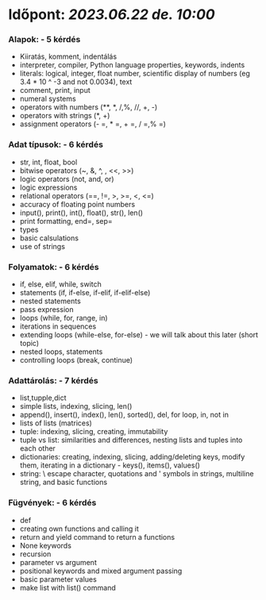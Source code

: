 # Időpont: *2023.06.22 de. 10:00*

### Alapok: - 5 kérdés
- Kiiratás, komment, indentálás
- interpreter, compiler, Python language properties, keywords, indents
- literals: logical, integer, float number, scientific display of numbers (eg 3.4 * 10 ^ -3 and not 0.0034), text
- comment, print, input
- numeral systems
- operators with numbers (**, *, /,%, //, +, -)
- operators with strings (*, +)
- assignment operators (- =, * =, + =, / =,% =)

### Adat típusok: - 6 kérdés
- str, int, float, bool
- bitwise operators (~, &, ^, \, <<, >>)
- logic operators (not, and, or)
- logic expressions
- relational operators (==, !=, >, >=, <, <=)
- accuracy of floating point numbers
- input(), print(), int(), float(), str(), len()
- print formatting, end=, sep=
- types
- basic calsulations
- use of strings

### Folyamatok: - 6 kérdés
- if, else, elif, while, switch
- statements (if, if-else, if-elif, if-elif-else)
- nested statements
- pass expression
- loops (while, for, range, in)
- iterations in sequences
- extending loops (while-else, for-else) - we will talk about this later (short topic)
- nested loops, statements
- controlling loops (break, continue)

### Adattárolás: - 7 kérdés
- list,tupple,dict
- simple lists, indexing, slicing, len()
- append(), insert(), index(), len(), sorted(), del, for loop, in, not in
- lists of lists (matrices)
- tuple: indexing, slicing, creating, immutability
- tuple vs list: similarities and differences, nesting lists and tuples into each other
- dictionaries: creating, indexing, slicing, adding/deleting keys, modify them, iterating in a dictionary - keys(), items(), values()
- string: \ escape character, quotations and ' symbols in strings, multiline string, and basic functions

### Fügvények: - 6 kérdés
- def
- creating own functions and calling it
- return and yield command to return a functions
- None keywords
- recursion
- parameter vs argument
- positional keywords and mixed argument passing
- basic parameter values
- make list with list() command
